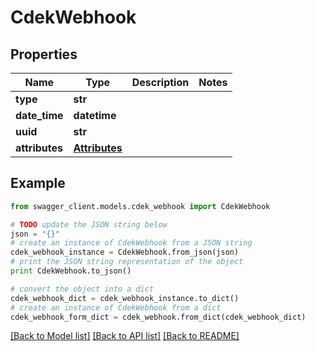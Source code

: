 # CdekWebhook


## Properties

Name | Type | Description | Notes
------------ | ------------- | ------------- | -------------
**type** | **str** |  | 
**date_time** | **datetime** |  | 
**uuid** | **str** |  | 
**attributes** | [**Attributes**](Attributes.md) |  | 

## Example

```python
from swagger_client.models.cdek_webhook import CdekWebhook

# TODO update the JSON string below
json = "{}"
# create an instance of CdekWebhook from a JSON string
cdek_webhook_instance = CdekWebhook.from_json(json)
# print the JSON string representation of the object
print CdekWebhook.to_json()

# convert the object into a dict
cdek_webhook_dict = cdek_webhook_instance.to_dict()
# create an instance of CdekWebhook from a dict
cdek_webhook_form_dict = cdek_webhook.from_dict(cdek_webhook_dict)
```
[[Back to Model list]](../README.md#documentation-for-models) [[Back to API list]](../README.md#documentation-for-api-endpoints) [[Back to README]](../README.md)


